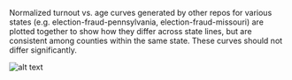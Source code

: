 Normalized turnout vs. age curves generated by other repos for various states (e.g. election-fraud-pennsylvania, election-fraud-missouri) are plotted together to show how they differ across state lines, but are consistent among counties within the same state. These curves should not differ significantly.

![alt text](plots/plot.png)


